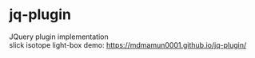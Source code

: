 # jq-plugin
JQuery plugin implementation  
slick
isotope
light-box
demo: https://mdmamun0001.github.io/jq-plugin/
